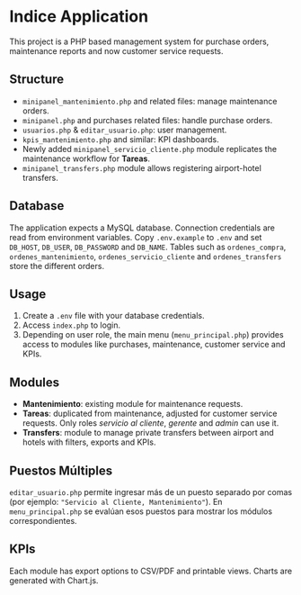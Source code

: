 # Indice Application

This project is a PHP based management system for purchase orders, maintenance reports and now customer service requests.

## Structure
- `minipanel_mantenimiento.php` and related files: manage maintenance orders.
- `minipanel.php` and purchases related files: handle purchase orders.
- `usuarios.php` & `editar_usuario.php`: user management.
- `kpis_mantenimiento.php` and similar: KPI dashboards.
- Newly added `minipanel_servicio_cliente.php` module replicates the maintenance workflow for **Tareas**.
- `minipanel_transfers.php` module allows registering airport-hotel transfers.

## Database
The application expects a MySQL database. Connection credentials are read from environment variables. Copy `.env.example` to `.env` and set `DB_HOST`, `DB_USER`, `DB_PASSWORD` and `DB_NAME`.
Tables such as `ordenes_compra`, `ordenes_mantenimiento`, `ordenes_servicio_cliente` and `ordenes_transfers` store the different orders.

## Usage
1. Create a `.env` file with your database credentials.
2. Access `index.php` to login.
3. Depending on user role, the main menu (`menu_principal.php`) provides access to modules like purchases, maintenance, customer service and KPIs.

## Modules
- **Mantenimiento**: existing module for maintenance requests.
- **Tareas**: duplicated from maintenance, adjusted for customer service requests. Only roles *servicio al cliente*, *gerente* and *admin* can use it.
- **Transfers**: module to manage private transfers between airport and hotels with filters, exports and KPIs.

## Puestos Múltiples
`editar_usuario.php` permite ingresar más de un puesto separado por comas (por ejemplo: `"Servicio al Cliente, Mantenimiento"`).
En `menu_principal.php` se evalúan esos puestos para mostrar los módulos correspondientes.

## KPIs
Each module has export options to CSV/PDF and printable views. Charts are generated with Chart.js.

